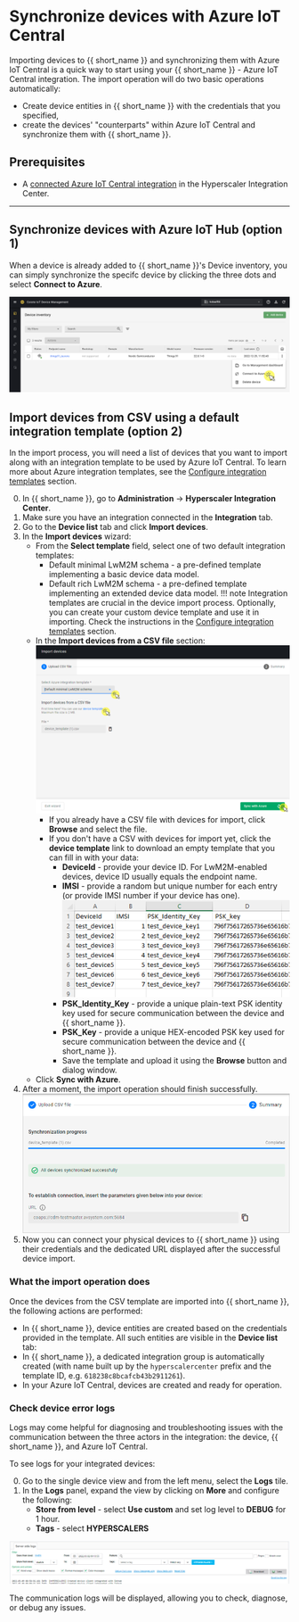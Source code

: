 # Synchronize devices with Azure IoT Central

Importing devices to {{ short_name }} and synchronizing them with Azure IoT Central is a quick way to start using your {{ short_name }} - Azure IoT Central integration. The import operation will do two basic operations automatically:

- Create device entities in {{ short_name }} with the credentials that you specified,
- create the devices' "counterparts" within Azure IoT Central and synchronize them with {{ short_name }}.

## Prerequisites

 - A [connected Azure IoT Central integration](/Azure_IoT_Integration_Guide/Azure_IoT_Central_integration/Configure_Azure_IoT_Central_integration/) in the Hyperscaler Integration Center.
 ____________________


## Synchronize devices with Azure IoT Hub (option 1)

When a device is already added to {{ short_name }}'s Device inventory, you can simply synchronize the specifc device by clicking the three dots and select **Connect to Azure**.

![azure-connect](images/azure-connect.png "Connect to Azure")


## Import devices from CSV using a default integration template (option 2)

In the import process, you will need a list of devices that you want to import along with an integration template to be used by Azure IoT Central. To learn more about Azure integration templates, see the [Configure integration templates](/Azure_IoT_Integration_Guide/Configure_integration_templates/Azure_integration_templates/) section.

0. In {{ short_name }}, go to **Administration** -> **Hyperscaler Integration Center**.
0. Make sure you have an integration connected in the **Integration** tab.
0. Go to the **Device list** tab and click **Import devices**.
0. In the **Import devices** wizard:
    - From the **Select template** field, select one of two default integration templates:
        - Default minimal LwM2M schema - a pre-defined template implementing a basic device data model.
        - Default rich LwM2M schema - a pre-defined template implementing an extended device data model.
    !!! note
        Integration templates are crucial in the device import process. Optionally, you can create your custom device template and use it in importing. Check the instructions in the [Configure integration templates](/Azure_IoT_Integration_Guide/Configure_integration_templates/Azure_integration_templates/) section.
    - In the **Import devices from a CSV file** section:
        ![Importing devices](images/import_view.png "Importing devices")
        - If you already have a CSV file with devices for import, click **Browse** and select the file.
        - If you don't have a CSV with devices for import yet, click the **device template** link to download an empty template that you can fill in with your data:
            - **DeviceId**	- provide your device ID. For LwM2M-enabled devices, device ID usually equals the endpoint name.
            - **IMSI** - provide a random but unique number for each entry (or provide IMSI number if your device has one).
              ![CSV device template](images/device_template_csv.png "CSV device template")
            - **PSK_Identity_Key** - provide a unique plain-text PSK identity key used for secure communication between the device and {{ short_name }}.
            - **PSK_Key** -  provide a unique HEX-encoded PSK key used for secure communication between the device and {{ short_name }}.
            - Save the template and upload it using the **Browse** button and dialog window.
    -  Click **Sync with Azure**.
0. After a moment, the import operation should finish successfully.
![Synchronization successful](images/sync_successful.png "Sync successful")
0. Now you can connect your physical devices to {{ short_name }} using their credentials and the dedicated URL displayed after the successful device import.

### What the import operation does

Once the devices from the CSV template are imported into {{ short_name }}, the following actions are performed:

- In {{ short_name }}, device entities are created based on the credentials provided in the template. All such entities are visible in the **Device list** tab:
- In {{ short_name }}, a dedicated integration group is automatically created (with name built up by the `hyperscalercenter` prefix and the template ID, e.g. `618238c8bcafcb43b2911261`).
- In your Azure IoT Central, devices are created and ready for operation.

### Check device error logs

Logs may come helpful for diagnosing and troubleshooting issues with the communication between the three actors in the integration: the device, {{ short_name }}, and Azure IoT Central.

To see logs for your integrated devices:

0. Go to the single device view and from the left menu, select the **Logs** tile.
0. In the **Logs** panel, expand the view by clicking on **More** and configure the following:
    - **Store from level** - select **Use custom** and set log level to **DEBUG** for 1 hour.
    - **Tags** - select **HYPERSCALERS**

![Integration logs](images/hic_logs.png "Integration logs")

The communication logs will be displayed, allowing you to check, diagnose, or debug any issues.
